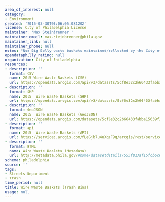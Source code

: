 ```yaml
---
area_of_interest: null
category: 
- Environment
created: '2015-03-30T06:06:05.081202'
license: City of Philadelphia License
maintainer: 'Max Steinbrenner '
maintainer_email: max.steinbrenner@phila.gov
maintainer_link: null
maintainer_phone: null
notes: "Non Big Belly waste baskets maintained/collected by the City of Philadelphia.\r\n"
opendataphilly_rating: null
organization: City of Philadelphia
resources:
- description: ''
  format: CSV
  name: 2015 Wire Waste Baskets (CSV)
  url: https://opendata.arcgis.com/api/v3/datasets/5cf8e32c2b66433fabba15639f256006_0/downloads/data?format=csv&spatialRefId=4326
- description: ''
  format: SHP
  name: 2015  Wire Waste Baskets (SHP)
  url: https://opendata.arcgis.com/api/v3/datasets/5cf8e32c2b66433fabba15639f256006_0/downloads/data?format=shp&spatialRefId=4326
- description: ''
  format: GeoJSON
  name: 2015  Wire Waste Baskets (GeoJSON)
  url: https://opendata.arcgis.com/datasets/5cf8e32c2b66433fabba15639f256006_0.geojson
- description: ''
  format: api
  name: 2015  Wire Waste Baskets (API)
  url: https://services.arcgis.com/fLeGjb7u4uXqeF9q/arcgis/rest/services/WasteBaskets_Wire/FeatureServer/0/query?outFields=*&where=1%3D1
- description: ''
  format: HTML
  name: Wire Waste Baskets (Metadata)
  url: http://metadata.phila.gov/#home/datasetdetails/555f813af15fcb6c6ed44150/representationdetails/55438ad79b989a05172d0d8e/
schema: philadelphia
source: ''
tags:
- Streets Department
- trash
time_period: null
title: Wire Waste Baskets (Trash Bins)
usage: null
---
```


